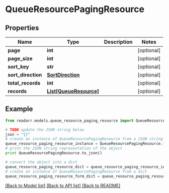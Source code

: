 # QueueResourcePagingResource


## Properties

Name | Type | Description | Notes
------------ | ------------- | ------------- | -------------
**page** | **int** |  | [optional] 
**page_size** | **int** |  | [optional] 
**sort_key** | **str** |  | [optional] 
**sort_direction** | [**SortDirection**](SortDirection.md) |  | [optional] 
**total_records** | **int** |  | [optional] 
**records** | [**List[QueueResource]**](QueueResource.md) |  | [optional] 

## Example

```python
from readarr.models.queue_resource_paging_resource import QueueResourcePagingResource

# TODO update the JSON string below
json = "{}"
# create an instance of QueueResourcePagingResource from a JSON string
queue_resource_paging_resource_instance = QueueResourcePagingResource.from_json(json)
# print the JSON string representation of the object
print QueueResourcePagingResource.to_json()

# convert the object into a dict
queue_resource_paging_resource_dict = queue_resource_paging_resource_instance.to_dict()
# create an instance of QueueResourcePagingResource from a dict
queue_resource_paging_resource_form_dict = queue_resource_paging_resource.from_dict(queue_resource_paging_resource_dict)
```
[[Back to Model list]](../README.md#documentation-for-models) [[Back to API list]](../README.md#documentation-for-api-endpoints) [[Back to README]](../README.md)


